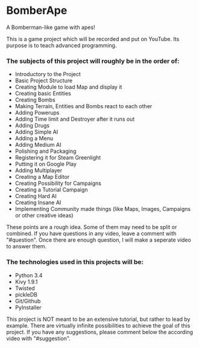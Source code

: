 # BomberApe
A Bomberman-like game with apes!

This is a game project which will be recorded and put on YouTube.
Its purpose is to teach advanced programming.

### The subjects of this project will roughly be in the order of:
- Introductory to the Project
- Basic Project Structure
- Creating Module to load Map and display it
- Creating basic Entities
- Creating Bombs
- Making Terrain, Entities and Bombs react to each other
- Adding Powerups
- Adding Time limit and Destroyer after it runs out
- Adding Drugs
- Adding Simple AI
- Adding a Menu
- Adding Medium AI
- Polishing and Packaging
- Registering it for Steam Greenlight
- Putting it on Google Play
- Adding Multiplayer
- Creating a Map Editor
- Creating Possibility for Campaigns
- Creating a Tutorial Campaign
- Creating Hard AI
- Creating Insane AI
- Implementing Community made things (like Maps, Images, Campaigns or other creative ideas)

These points are a rough idea. Some of them may need to be split or combined.
If you have questions in any video, leave a comment with "#question".
Once there are enough question, I will make a seperate video to answer them.

### The technologies used in this projects will be:
- Python 3.4
- Kivy 1.9.1
- Twisted
- pickleDB
- Git/Github
- PyInstaller

This project is NOT meant to be an extensive tutorial, but rather to lead by example.
There are virtually infinite possibilities to achieve the goal of this project.
If you have any suggestions, please comment below the according video with "#suggestion".
